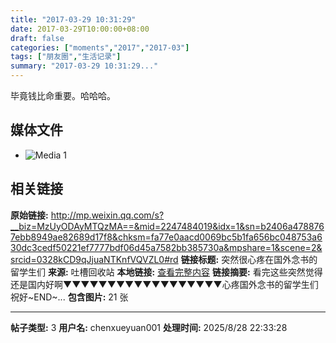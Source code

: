 ```yaml
---
title: "2017-03-29 10:31:29"
date: 2017-03-29T10:00:00+08:00
draft: false
categories: ["moments","2017","2017-03"]
tags: ["朋友圈","生活记录"]
summary: "2017-03-29 10:31:29..."
---
```


毕竟钱比命重要。哈哈哈。

## 媒体文件

- ![Media 1](/Moments/photos/2017-03-29/201703291031290.jpg)

## 相关链接

**原始链接:** http://mp.weixin.qq.com/s?__biz=MzUyODAyMTQzMA==&mid=2247484019&idx=1&sn=b2406a4788767ebb8949ae82689d17f8&chksm=fa77e0aacd0069bc5b1fa656bc048753a630dc3cedf50221ef7777bdf06d45a7582bb385730a&mpshare=1&scene=2&srcid=0328kCD9qJjuaNTKnfVQVZL0#rd
**链接标题:** 突然很心疼在国外念书的留学生们
**来源:** 吐槽回收站
**本地链接:** [查看完整内容](/link_content/2017/03/2017-03-29/link_content/)
**链接摘要:** 看完这些突然觉得还是国内好啊▼▼▼▼▼▼▼▼▼▼▼▼▼▼▼▼▼▼心疼国外念书的留学生们祝好~END~...
**包含图片:** 21 张

---

**帖子类型:** 3
**用户名:** chenxueyuan001
**处理时间:** 2025/8/28 22:33:28